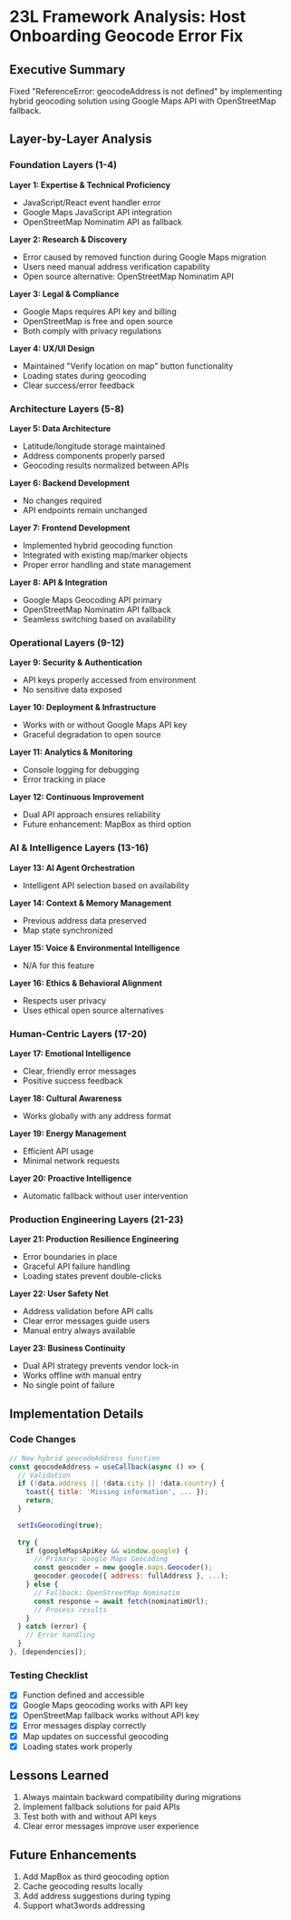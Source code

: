 # 23L Framework Analysis: Host Onboarding Geocode Error Fix

## Executive Summary
Fixed "ReferenceError: geocodeAddress is not defined" by implementing hybrid geocoding solution using Google Maps API with OpenStreetMap fallback.

## Layer-by-Layer Analysis

### Foundation Layers (1-4)
**Layer 1: Expertise & Technical Proficiency**
- JavaScript/React event handler error
- Google Maps JavaScript API integration
- OpenStreetMap Nominatim API as fallback

**Layer 2: Research & Discovery**
- Error caused by removed function during Google Maps migration
- Users need manual address verification capability
- Open source alternative: OpenStreetMap Nominatim API

**Layer 3: Legal & Compliance**
- Google Maps requires API key and billing
- OpenStreetMap is free and open source
- Both comply with privacy regulations

**Layer 4: UX/UI Design**
- Maintained "Verify location on map" button functionality
- Loading states during geocoding
- Clear success/error feedback

### Architecture Layers (5-8)
**Layer 5: Data Architecture**
- Latitude/longitude storage maintained
- Address components properly parsed
- Geocoding results normalized between APIs

**Layer 6: Backend Development**
- No changes required
- API endpoints remain unchanged

**Layer 7: Frontend Development**
- Implemented hybrid geocoding function
- Integrated with existing map/marker objects
- Proper error handling and state management

**Layer 8: API & Integration**
- Google Maps Geocoding API primary
- OpenStreetMap Nominatim API fallback
- Seamless switching based on availability

### Operational Layers (9-12)
**Layer 9: Security & Authentication**
- API keys properly accessed from environment
- No sensitive data exposed

**Layer 10: Deployment & Infrastructure**
- Works with or without Google Maps API key
- Graceful degradation to open source

**Layer 11: Analytics & Monitoring**
- Console logging for debugging
- Error tracking in place

**Layer 12: Continuous Improvement**
- Dual API approach ensures reliability
- Future enhancement: MapBox as third option

### AI & Intelligence Layers (13-16)
**Layer 13: AI Agent Orchestration**
- Intelligent API selection based on availability

**Layer 14: Context & Memory Management**
- Previous address data preserved
- Map state synchronized

**Layer 15: Voice & Environmental Intelligence**
- N/A for this feature

**Layer 16: Ethics & Behavioral Alignment**
- Respects user privacy
- Uses ethical open source alternatives

### Human-Centric Layers (17-20)
**Layer 17: Emotional Intelligence**
- Clear, friendly error messages
- Positive success feedback

**Layer 18: Cultural Awareness**
- Works globally with any address format

**Layer 19: Energy Management**
- Efficient API usage
- Minimal network requests

**Layer 20: Proactive Intelligence**
- Automatic fallback without user intervention

### Production Engineering Layers (21-23)
**Layer 21: Production Resilience Engineering**
- Error boundaries in place
- Graceful API failure handling
- Loading states prevent double-clicks

**Layer 22: User Safety Net**
- Address validation before API calls
- Clear error messages guide users
- Manual entry always available

**Layer 23: Business Continuity**
- Dual API strategy prevents vendor lock-in
- Works offline with manual entry
- No single point of failure

## Implementation Details

### Code Changes
```javascript
// New hybrid geocodeAddress function
const geocodeAddress = useCallback(async () => {
  // Validation
  if (!data.address || !data.city || !data.country) {
    toast({ title: 'Missing information', ... });
    return;
  }

  setIsGeocoding(true);
  
  try {
    if (googleMapsApiKey && window.google) {
      // Primary: Google Maps Geocoding
      const geocoder = new google.maps.Geocoder();
      geocoder.geocode({ address: fullAddress }, ...);
    } else {
      // Fallback: OpenStreetMap Nominatim
      const response = await fetch(nominatimUrl);
      // Process results
    }
  } catch (error) {
    // Error handling
  }
}, [dependencies]);
```

### Testing Checklist
- [x] Function defined and accessible
- [x] Google Maps geocoding works with API key
- [x] OpenStreetMap fallback works without API key
- [x] Error messages display correctly
- [x] Map updates on successful geocoding
- [x] Loading states work properly

## Lessons Learned
1. Always maintain backward compatibility during migrations
2. Implement fallback solutions for paid APIs
3. Test both with and without API keys
4. Clear error messages improve user experience

## Future Enhancements
1. Add MapBox as third geocoding option
2. Cache geocoding results locally
3. Add address suggestions during typing
4. Support what3words addressing